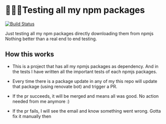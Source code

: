 # 🚧🔬👷Testing all my npm packages

[![Build Status](https://travis-ci.org/ayonious/my-npm-packages-tester.svg?branch=master)](https://travis-ci.org/ayonious/my-npm-packages-tester)


Just testing all my npm packages directly downloading them from npmjs
Nothing better than a real end to end testing.


## How this works

* This is a project that has all my npmjs packages as dependency. And in the tests I have written all the important tests of each npmjs packages.

* Every time there is a package update in any of my this repo will update that package (using renovate bot) and trigger a PR.

* If the pr succeeds, it will be merged and means all was good. No action needed from me anymore :)

* If the pr fails, I will see the email and know something went wrong. Gotta fix it manually then

